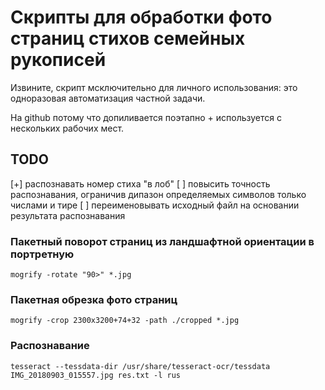 # Скрипты для обработки фото страниц стихов семейных рукописей

Извините, скрипт мсключительно для личного использования: это одноразовая автоматизация частной задачи. 

На github потому что допиливается поэтапно + используется с нескольких рабочих мест.

## TODO
[+] распознавать номер стиха "в лоб"
[ ] повысить точность распознавания, ограничив дипазон определяемых символов только числами и тире 
[ ] переименовывать исходный файл на основании результата распознавания

### Пакетный поворот страниц из ландшафтной ориентации в портретную 

```
mogrify -rotate "90>" *.jpg
```

### Пакетная обрезка фото страниц

```
mogrify -crop 2300x3200+74+32 -path ./cropped *.jpg
```

### Распознавание

```
tesseract --tessdata-dir /usr/share/tesseract-ocr/tessdata IMG_20180903_015557.jpg res.txt -l rus
```